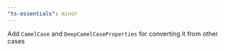 ```yaml
---
"ts-essentials": minor
---
```


Add `CamelCase` and `DeepCamelCaseProperties` for converting it from other cases
